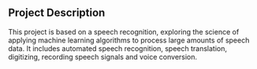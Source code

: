 ## Project Description

This project is based on a speech recognition, exploring the science of applying machine learning algorithms to process large amounts of speech data. It includes automated speech recognition, speech translation, digitizing, recording speech signals and voice conversion.
